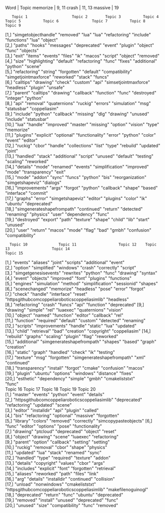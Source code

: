 Word 	 		| 	Topic
memorize		|	9, 11
crash			|	11, 13
massive			|	19

      
       Topic 1                    Topic 2        Topic 3          Topic 4         Topic 5          Topic 6               Topic 7          Topic 8          Topic 9        
 [1,] "simgetobjecthandle"       "removed"      "lua"            "lua"           "refactoring"    "include"             "functions"      "lua"            "object"       
 [2,] "paths"                    "hooks"        "messages"       "deprecated"    "event"          "plugin"              "object"         "func"           "objects"      
 [3,] "exit"                     "items"        "events"         "files"         "ik"             "macos"               "script"         "object"         "removed"      
 [4,] "size"                     "highlighting" "default"        "refactoring"   "func"           "fixes"               "additional"     "python"         "scene"        
 [5,] "refactoring"              "string"       "forgotten"      "default"       "compatibility"  "simgetjointmaxforce" "reworked"       "stack"          "funcs"        
 [6,] "calltips"                 "drawing"      "check"          "custom"        "api"            "simsetjointmaxforce" "headless"       "plugin"         "unsafe"       
 [7,] "parent"                   "calltips"     "drawing"        "callback"      "function"       "func"                "destroyed"      "integer"        "python"       
 [8,] "api"                      "removal"      "quaternions"    "ruckig"        "errors"         "simulation"          "msg"            "statusbar"      "coppeliasim"  
 [9,] "include"                  "python"       "callback"       "missing"       "dlg"            "drawing"             "unused"         "include"        "statusbar"    
[10,] "lua"                      "handle"       "improved"       "master"        "missing"        "option"              "vision"         "type"           "memorize"     
[11,] "plugins"                  "explicit"     "optional"       "functionality" "error"          "python"              "color"          "event"          "editor"       
[12,] "ruckig"                   "cbor"         "handle"         "collections"   "list"           "type"                "rebuild"        "updated"        "joint"        
[13,] "handled"                  "stack"        "additional"     "script"        "unused"         "default"             "testing"        "scaling"        "reworked"     
[14,] "details"                  "mode"         "renamed"        "events"        "simplification" "improved"            "mode"           "transparency"   "exit"         
[15,] "mode"                     "addon"        "sync"           "funcs"         "python"         "bis"                 "reorganization" "simgetshapeviz" "dialogs"      
[16,] "improvements"             "args"         "forgot"         "python"        "callback"       "shape"               "based"          "interface"      "commit"       
[17,] "graphs"                   "error"        "simgetshapeviz" "editor"        "plugins"        "color"               "ik"             "ubuntu"         "deprecated"   
[18,] "simgenerateshapefrompath" "continued"    "return"         "detected"      "renaming"       "physics"             "user"           "dependency"     "func"         
[19,] "destroyed"                "export"       "path"           "texture"       "shape"          "child"               "lib"            "start"          "unused"       
[20,] "user"                     "return"       "macos"          "mode"          "flag"           "bad"                 "gmbh"           "confusion"      "compatibility"

      Topic 10              Topic 11                   Topic 12    Topic 13                   Topic 14                                       Topic 15     
 [1,] "events"              "aliases"                  "joint"     "scripts"                  "additional"                                   "event"      
 [2,] "option"              "simplified"               "windows"   "crash"                    "correctly"                                    "script"     
 [3,] "simgetgenesisevents" "rewrites"                 "python"    "func"                     "drawing"                                      "syntax"     
 [4,] "event"               "objects"                  "improved"  "font"                     "plugins"                                      "functions"  
 [5,] "engines"             "simulation"               "method"    "simplification"           "sessionid"                                    "shapes"     
 [6,] "scenechanged"        "memorize"                 "headless"  "pose"                     "error"                                        "forgot"     
 [7,] "check"               "handle"                   "interface" "reset"                    "httpsgithubcomcoppeliaroboticscoppeliasimlib" "headless"   
 [8,] "refactoring"         "crash"                    "funcs"     "api"                      "function"                                     "deprecated" 
 [9,] "drawing"             "simple"                   "rel"       "luaexec"                  "quaternions"                                  "vision"     
[10,] "object"              "named"                    "function"  "editor"                   "callback"                                     "rel"        
[11,] "function"            "required"                 "default"   "custom"                   "detected"                                     "renaming"   
[12,] "scripts"             "improvements"             "handle"    "static"                   "lua"                                          "updated"    
[13,] "child"               "retrieval"                "bad"       "creation"                 "copyright"                                    "coppeliasim"
[14,] "rebuild"             "graphs"                   "scaling"   "plugin"                   "flag"                                         "reworked"   
[15,] "additional"          "simgenerateshapefrompath" "shapes"    "based"                    "graph"                                        "creation"   
[16,] "static"              "graph"                    "handled"   "check"                    "ik"                                           "testing"    
[17,] "texture"             "msg"                      "forgotten" "simgenerateshapefrompath" "xml"                                          "continued"  
[18,] "transparency"        "install"                  "forgot"    "cmake"                    "confusion"                                    "macos"      
[19,] "plugin"              "ubuntu"                   "options"   "windows"                  "distance"                                     "fixes"      
[20,] "esthetic"            "dependency"               "simple"    "gmbh"                     "cmakeliststxt"    
                            "func"       
      Topic 16                                       Topic 17      Topic 18        Topic 19                                       Topic 20             
 [1,] "master"                                       "events"      "python"        "event"                                        "details"            
 [2,] "httpsgithubcomcoppeliaroboticscoppeliasimlib" "deprecated"  "refactoring"   "updated"                                      "scene"              
 [3,] "editor"                                       "installdir"  "api"           "plugin"                                       "called"             
 [4,] "bis"                                          "refactoring" "optional"      "massive"                                      "forgotten"          
 [5,] "library"                                      "colors"      "removed"       "correctly"                                    "simcopypasteobjects"
 [6,] "func"                                         "editor"      "options"       "pose"                                         "functionality"      
 [7,] "drawing"                                      "ptcloud"     "deprecated"    "object"                                       "reset"              
 [8,] "object"                                       "drawing"     "scene"         "luaexec"                                      "refactoring"        
 [9,] "parent"                                       "option"      "callback"      "setting"                                      "setting"            
[10,] "ruckig"                                       "removal"     "cbor"          "shape"                                        "physics"            
[11,] "updated"                                      "lua"         "stack"         "renamed"                                      "sync"               
[12,] "handled"                                      "type"        "required"      "texture"                                      "addon"              
[13,] "details"                                      "copyright"   "values"        "cbor"                                         "args"               
[14,] "includes"                                     "explicit"    "font"          "forgotten"                                    "retrieval"          
[15,] "aliases"                                      "reworked"    "path"          "files"                                        "link"               
[16,] "arg"                                          "details"     "installdir"    "continued"                                    "collision"          
[17,] "unload"                                       "nonwindows"  "cmakeliststxt" "httpsgithubcomcoppeliaroboticscoppeliasimlib" "makefilenoguinogl"  
[18,] "deprecated"                                   "return"      "func"          "ubuntu"                                       "deprecated"         
[19,] "removed"                                      "install"     "unused"        "deprecated"                                   "func"               
[20,] "unused"                                       "size"        "compatibility" "func"                                         "removed"            
> 